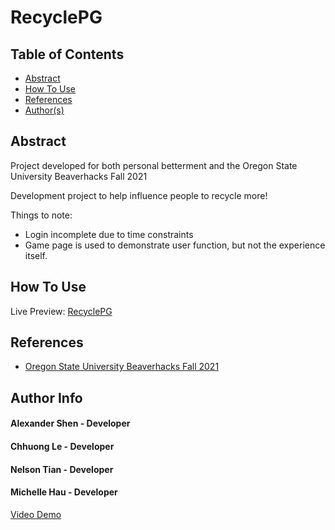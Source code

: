 # RecyclePG

## Table of Contents
- [Abstract](#Abstract)
- [How To Use](#how-to-use)
- [References](#references)
- [Author(s)](#author-info)

## Abstract
Project developed for both personal betterment and the Oregon State University Beaverhacks Fall 2021

Development project to help influence people to recycle more!

Things to note:
- Login incomplete due to time constraints
- Game page is used to demonstrate user function, but not the experience itself.


## How To Use

Live Preview: [RecyclePG](https://recyclepg.github.io/RecyclePG/)

## References

- [Oregon State University Beaverhacks Fall 2021](https://beaverhacks-fall-2021.devpost.com/)

## Author Info
#### Alexander Shen - Developer
#### Chhuong Le - Developer
#### Nelson Tian - Developer
#### Michelle Hau - Developer

[Video Demo](https://drive.google.com/file/d/1HA503zuUCkQ1drlbKTM61uFEnagt_1nh/view?usp=sharing)
